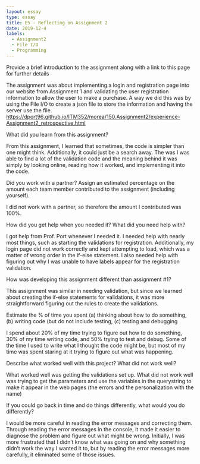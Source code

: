 ```yaml
---
layout: essay
type: essay
title: E5 - Reflecting on Assignment 2
date: 2019-12-4
labels:
  - Assignment2
  - File I/O
  - Programming
---
```


Provide a brief introduction to the assignment along with a link to this page for further details

The assignment was about implementing a login and registration page into our website from Assignment 1 and validating the user registration information to allow the user to make a purchase. A way we did this was by using the File I/O to create a json file to store the information and having the server use the file.
https://dport96.github.io/ITM352/morea/150.Assignment2/experience-Assignment2_retrospective.html

What did you learn from this assignment?

From this assignment, I learned that sometimes, the code is simpler than one might think. Additionally, it could just be a search away. The was I was able to find a lot of the validation code and the meaning behind it was simply by looking online, reading how it worked, and implementing it into the code.

Did you work with a partner? Assign an estimated percentage on the amount each team member contributed to the assignment (including yourself).

I did not work with a partner, so therefore the amount I contributed was 100%.

How did you get help when you needed it? What did you need help with?

I got help from Prof. Port whenever I needed it. I needed help with nearly most things, such as starting the validations for registration. Additionally, my login page did not work correctly and kept attempting to load, which was a matter of wrong order in the if-else statement. I also needed help with figuring out why I was unable to have labels appear for the registration validation.

How was developing this assignment different than assignment #1?

This assignment was similar in needing validation, but since we learned about creating the if-else statements for validations, it was more straightforward figuring out the rules to create the validations. 

Estimate the % of time you spent (a) thinking about how to do something, (b) writing code (but do not include testing, (c) testing and debugging

I spend about 20% of my time trying to figure out how to do something, 30% of my time writing code, and 50% trying to test and debug. Some of the time I used to write what I thought the code might be, but most of my time was spent staring at it trying to figure out what was happening.

Describe what worked well with this project? What did not work well?

What worked well was getting the validations set up. What did not work well was trying to get the parameters and use the variables in the querystring to make it appear in the web pages (the errors and the personalization with the name)

If you could go back in time and do things differently, what would you do differently?

I would be more careful in reading the error messages and correcting them. Through reading the error messages in the console, it made it easier to diagnose the problem and figure out what might be wrong. Initially, I was more frustrated that I didn’t know what was going on and why something didn’t work the way I wanted it to, but by reading the error messages more carefully, it eliminated some of those issues.
